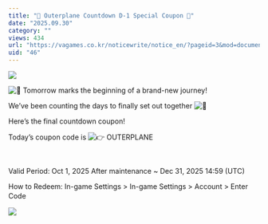```yaml
---
title: "🎉 Outerplane Countdown D-1 Special Coupon 🎉"
date: "2025.09.30"
category: ""
views: 434
url: "https://vagames.co.kr/noticewrite/notice_en/?pageid=3&mod=document&uid=46"
uid: "46"
---
```


![](/images/news/live/en/46-a73a4ea6.webp)  

  

 ![🚀](/images/news/live/en/46-27d41f8b.svg) Tomorrow marks the beginning of a brand-new journey!

We’ve been counting the days to finally set out together ![💖](/images/news/live/en/46-47b68f24.svg) 

  

Here’s the final countdown coupon!

Today’s coupon code is ![👉](/images/news/live/en/46-344d4994.svg) OUTERPLANE

﻿  

Valid Period: Oct 1, 2025 After maintenance ~ Dec 31, 2025 14:59 (UTC)

  

How to Redeem: In-game Settings > In-game Settings > Account > Enter Code　

  

![](/images/news/live/en/46-04405fbd.webp)